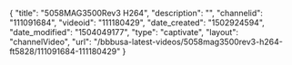{
    "title": "5058MAG3500Rev3 H264",
    "description": "",
    "channelid": "111091684",
    "videoid": "111180429",
    "date_created": "1502924594",
    "date_modified": "1504049177",
    "type": "captivate",
    "layout": "channelVideo",
    "url": "\/bbbusa-latest-videos\/5058mag3500rev3-h264-ft5828\/111091684-111180429"
}